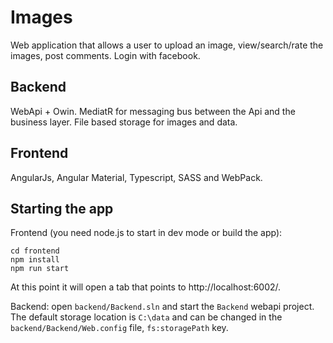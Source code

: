 # Images
Web application that allows a user to upload an image, view/search/rate the images, post comments. Login with facebook.

## Backend
WebApi + Owin. MediatR for messaging bus between the Api and the business layer. File based storage for images and data.

## Frontend
AngularJs, Angular Material, Typescript, SASS and WebPack. 

## Starting the app
Frontend (you need node.js to start in dev mode or build the app):
```
cd frontend
npm install
npm run start
```
At this point it will open a tab that points to http://localhost:6002/.

Backend: open `backend/Backend.sln` and start the `Backend` webapi project. The default storage location is `C:\data` and can be changed in the `backend/Backend/Web.config` file, `fs:storagePath` key.
